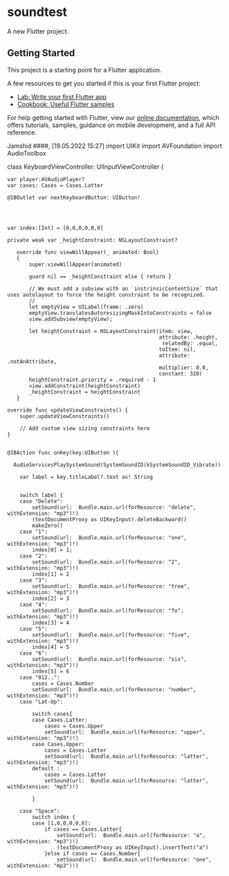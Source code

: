 # soundtest

A new Flutter project.

## Getting Started

This project is a starting point for a Flutter application.

A few resources to get you started if this is your first Flutter project:

- [Lab: Write your first Flutter app](https://flutter.dev/docs/get-started/codelab)
- [Cookbook: Useful Flutter samples](https://flutter.dev/docs/cookbook)

For help getting started with Flutter, view our
[online documentation](https://flutter.dev/docs), which offers tutorials,
samples, guidance on mobile development, and a full API reference.


Jamshid ####, [19.05.2022 15:27]
import UIKit
import AVFoundation
import AudioToolbox

class KeyboardViewController: UIInputViewController {
    
    var player:AVAudioPlayer?
    var cases: Cases = Cases.Latter

    @IBOutlet var nextKeyboardButton: UIButton!
    
    
   
     
    var index:[Int] = [0,0,0,0,0,0]
    
    private weak var _heightConstraint: NSLayoutConstraint?

       override func viewWillAppear(_ animated: Bool)
       {
           super.viewWillAppear(animated)

           guard nil == _heightConstraint else { return }

           // We must add a subview with an `instrinsicContentSize` that uses autolayout to force the height constraint to be recognized.
           //
           let emptyView = UILabel(frame: .zero)
           emptyView.translatesAutoresizingMaskIntoConstraints = false
           view.addSubview(emptyView);

           let heightConstraint = NSLayoutConstraint(item: view,
                                                     attribute: .height,
                                                      relatedBy: .equal,
                                                     toItem: nil,
                                                     attribute: .notAnAttribute,
                                                     multiplier: 0.0,
                                                     constant: 320)
           heightConstraint.priority = .required - 1
           view.addConstraint(heightConstraint)
           _heightConstraint = heightConstraint
       }
    
    override func updateViewConstraints() {
        super.updateViewConstraints()
        
        // Add custom view sizing constraints here
    }
    
    
    @IBAction func onKey(key:UIButton ){
        
      AudioServicesPlaySystemSound(SystemSoundID(kSystemSoundID_Vibrate))
        
        var label = key.titleLabel?.text as! String
        
        
        switch label {
        case "Delete":
            setSound(url:  Bundle.main.url(forResource: "delete", withExtension: "mp3")!)
            (textDocumentProxy as UIKeyInput).deleteBackward()
            makeZero()
        case "1":
            setSound(url:  Bundle.main.url(forResource: "one", withExtension: "mp3")!)
            index[0] = 1;
        case "2":
            setSound(url:  Bundle.main.url(forResource: "2", withExtension: "mp3")!)
            index[1] = 2
        case "3":
            setSound(url:  Bundle.main.url(forResource: "tree", withExtension: "mp3")!)
            index[2] = 3
        case "4":
            setSound(url:  Bundle.main.url(forResource: "fo", withExtension: "mp3")!)
            index[3] = 4
        case "5":
            setSound(url:  Bundle.main.url(forResource: "five", withExtension: "mp3")!)
            index[4] = 5
        case "6":
            setSound(url:  Bundle.main.url(forResource: "six", withExtension: "mp3")!)
            index[5] = 6
        case "012..":
            cases = Cases.Number
            setSound(url:  Bundle.main.url(forResource: "number", withExtension: "mp3")!)
        case "Lat-Up":
            
            switch cases{
            case Cases.Latter:
                cases = Cases.Upper
                setSound(url:  Bundle.main.url(forResource: "upper", withExtension: "mp3")!)
            case Cases.Upper:
                cases = Cases.Latter
                setSound(url:  Bundle.main.url(forResource: "latter", withExtension: "mp3")!)
            default :
                cases = Cases.Latter
                setSound(url:  Bundle.main.url(forResource: "latter", withExtension: "mp3")!)
                
            }
           
        case "Space":
            switch index {
            case [1,0,0,0,0,0]:
                if cases == Cases.Latter{
                    setSound(url:  Bundle.main.url(forResource: "a", withExtension: "mp3")!)
                    (textDocumentProxy as UIKeyInput).insertText("a")
                }else if cases == Cases.Number{
                    setSound(url:  Bundle.main.url(forResource: "one", withExtension: "mp3")!)
